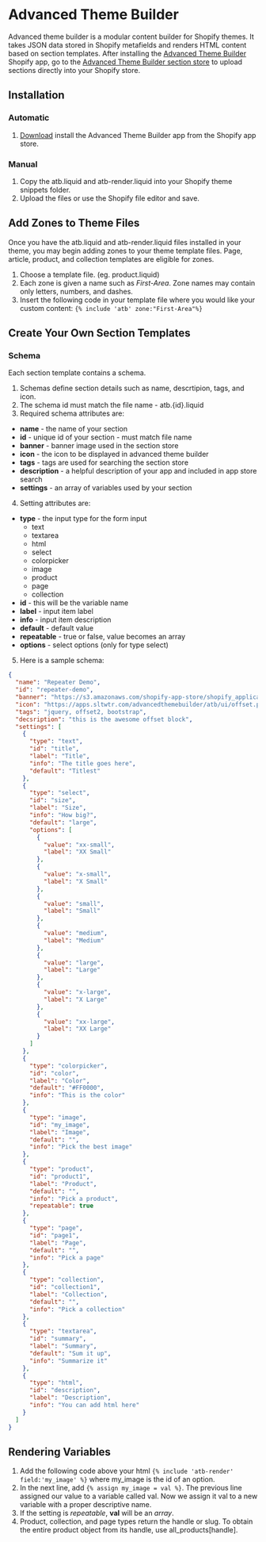 # Advanced Theme Builder
Advanced theme builder is a modular content builder for Shopify themes.  It takes JSON data stored in Shopify metafields and renders HTML content based on section templates.  After installing the [Advanced Theme Builder](https://apps.shopify.com/) Shopify app, go to the [Advanced Theme Builder section store](http://apps.sltwtr.com/advancedthemebuilder/store/) to upload sections directly into your Shopify store.


## Installation

### Automatic
1. [Download](https://apps.shopify.com/) install the Advanced Theme Builder app from the Shopify app store.

### Manual
1. Copy the atb.liquid and atb-render.liquid into your Shopify theme snippets folder.
2. Upload the files or use the Shopify file editor and save.


## Add Zones to Theme Files
Once you have the atb.liquid and atb-render.liquid files installed in your theme, you may begin adding zones to your theme template files. Page, article, product, and collection templates are eligible for zones.   

1.  Choose a template file.  (eg. product.liquid)
2.  Each zone is given a name such as *First-Area*.   Zone names may contain only letters, numbers, and dashes.
3.  Insert the following code in your template file where you would like your custom content: `{% include 'atb' zone:"First-Area"%}` 


## Create Your Own Section Templates

### Schema

Each section template contains a schema. 

1. Schemas define section details such as name, descrtipion, tags, and icon.
2. The schema id must match the file name - atb.{id}.liquid
3. Required schema attributes are:
  + **name** - the name of your section 
  + **id** - unique id of your section - must match file name
  + **banner** - banner image used in the section store
  + **icon** - the icon to be displayed in advanced theme builder
  + **tags** - tags are used for searching the section store
  + **description** - a helpful description of your app and included in app store search
  + **settings** - an array of variables used by your section
4. Setting attributes are:
  + **type** - the input type for the form input
    - text
    - textarea
    - html
    - select
    - colorpicker
    - image
    - product
    - page
    - collection
  + **id** - this will be the variable name
  + **label** - input item label
  + **info** - input item description
  + **default** - default value 
  + **repeatable** - true or false, value becomes an array
  + **options** - select options (only for type select)

5. Here is a sample schema:
```json
{
  "name": "Repeater Demo",
  "id": "repeater-demo",
  "banner": "https://s3.amazonaws.com/shopify-app-store/shopify_applications/small_banners/6152/splash.png?1460647934",
  "icon": "https://apps.sltwtr.com/advancedthemebuilder/atb/ui/offset.png",
  "tags": "jquery, offset2, bootstrap",
  "decsription": "this is the awesome offset block",
  "settings": [
    {
      "type": "text",
      "id": "title",
      "label": "Title",
      "info": "The title goes here",
      "default": "Titlest"
    },
    {
      "type": "select",
      "id": "size",
      "label": "Size",
      "info": "How big?",
      "default": "large",
      "options": [
        {
          "value": "xx-small",
          "label": "XX Small"
        },
        {
          "value": "x-small",
          "label": "X Small"
        },
        {
          "value": "small",
          "label": "Small"
        },
        {
          "value": "medium",
          "label": "Medium"
        },
        {
          "value": "large",
          "label": "Large"
        },
        {
          "value": "x-large",
          "label": "X Large"
        },
        {
          "value": "xx-large",
          "label": "XX Large"
        }
      ]
    },
    {
      "type": "colorpicker",
      "id": "color",
      "label": "Color",
      "default": "#FF0000",
      "info": "This is the color"
    },
    {
      "type": "image",
      "id": "my_image",
      "label": "Image",
      "default": "",
      "info": "Pick the best image"
    },
    {
      "type": "product",
      "id": "product1",
      "label": "Product",
      "default": "",
      "info": "Pick a product",
      "repeatable": true
    },
    {
      "type": "page",
      "id": "page1",
      "label": "Page",
      "default": "",
      "info": "Pick a page"
    },
    {
      "type": "collection",
      "id": "collection1",
      "label": "Collection",
      "default": "",
      "info": "Pick a collection"
    },
    {
      "type": "textarea",
      "id": "summary",
      "label": "Summary",
      "default": "Sum it up",
      "info": "Summarize it"
    },
    {
      "type": "html",
      "id": "description",
      "label": "Description",
      "info": "You can add html here"
    }
  ]
}
```

## Rendering Variables

1.  Add the following code above your html `{% include 'atb-render' field:'my_image' %}` where my_image is the id of an option.
2.  In the next line, add `{% assign my_image = val %}`.  The previous line assigned our value to a variable called val.  Now we assign it val to a new variable with a proper descriptive name.
3.  If the setting is *repeatable*, **val** will be an *array*.
4.  Product, collection, and page types return the handle or slug.   To obtain the entire product object from its handle, use all_products[handle].

